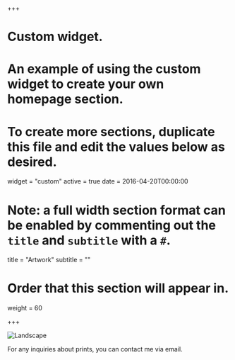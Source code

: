 +++
# Custom widget.
# An example of using the custom widget to create your own homepage section.
# To create more sections, duplicate this file and edit the values below as desired.
widget = "custom"
active = true
date = 2016-04-20T00:00:00

# Note: a full width section format can be enabled by commenting out the `title` and `subtitle` with a `#`.
title = "Artwork"
subtitle = ""

# Order that this section will appear in.
weight = 60

+++

![Landscape](/img/Ink_Landscape.jpg)

For any inquiries about prints, you can contact me via email.
